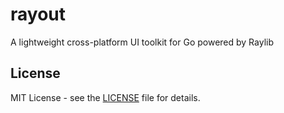 # rayout
A lightweight cross-platform UI toolkit for Go powered by Raylib

## License

MIT License - see the [LICENSE](LICENSE) file for details.
